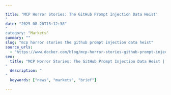 ```yaml
---

title: "MCP Horror Stories: The GitHub Prompt Injection Data Heist'"
date: "2025-08-20T15:12:38""
category: "Markets"
summary: ""
slug: "mcp horror stories the github prompt injection data heist"
source_urls:
  - "https://www.docker.com/blog/mcp-horror-stories-github-prompt-injection/"
seo:
  title: "MCP Horror Stories: The GitHub Prompt Injection Data Heist | Hash n Hedge'"
  description: ""
  keywords: ["news", "markets", "brief"]

---
```


